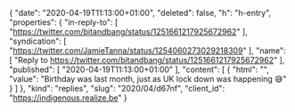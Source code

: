 {
  "date": "2020-04-19T11:13:00+01:00",
  "deleted": false,
  "h": "h-entry",
  "properties": {
    "in-reply-to": [
      "https://twitter.com/bitandbang/status/1251661217925672962"
    ],
    "syndication": [
      "https://twitter.com/JamieTanna/status/1254060273029218309"
    ],
    "name": [
      "Reply to https://twitter.com/bitandbang/status/1251661217925672962"
    ],
    "published": [
      "2020-04-19T11:13:00+01:00"
    ],
    "content": [
      {
        "html": "",
        "value": "Birthday was last month, just as UK lock down was happening 😅"
      }
    ]
  },
  "kind": "replies",
  "slug": "2020/04/d67nf",
  "client_id": "https://indigenous.realize.be"
}
